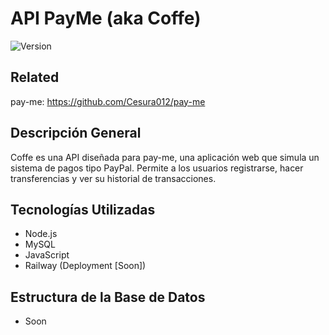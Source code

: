 # API PayMe (aka Coffe)

![Version](https://img.shields.io/badge/version-1.0.0-blue.svg)


## Related

pay-me: https://github.com/Cesura012/pay-me

## Descripción General

Coffe es una API diseñada para pay-me, una aplicación web que simula un sistema de pagos tipo PayPal. Permite a los usuarios registrarse, hacer transferencias y ver su historial de transacciones.

## Tecnologías Utilizadas

- Node.js
- MySQL
- JavaScript
- Railway (Deployment [Soon])

## Estructura de la Base de Datos

- Soon